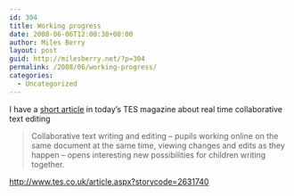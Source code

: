 ```yaml
---
id: 304
title: Working progress
date: 2008-06-06T12:00:38+00:00
author: Miles Berry
layout: post
guid: http://milesberry.net/?p=304
permalink: /2008/06/working-progress/
categories:
  - Uncategorized
---
```

I have a [short article](http://www.tes.co.uk/article.aspx?storycode=2631740) in today&#8217;s TES magazine about real time collaborative text editing

> Collaborative text writing and editing &#8211; pupils working online on the same document at the same time, viewing changes and edits as they happen &#8211; opens interesting new possibilities for children writing together.

<http://www.tes.co.uk/article.aspx?storycode=2631740>